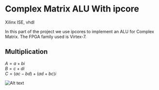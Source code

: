 # Complex Matrix ALU With ipcore
Xilinx ISE, vhdl

In this part of the project we use ipcores to implement an ALU for Complex Matrix. The FPGA family used is Virtex-7. 

## Multiplication

$A= a + bi$<br>
$B = c + di$<br>
$C = (ac-bd) + (ad+bc)i$<br>

![Alt text](../VHDL/ComplexMatrixMultiplication/finalproject/finalproject/multip.png)
